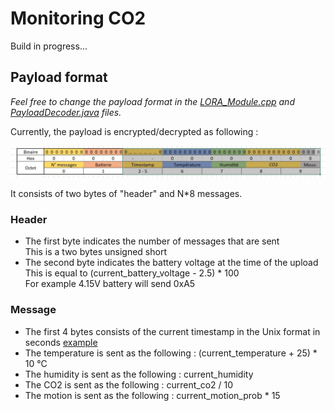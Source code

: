 # Monitoring CO2

Build in progress...

## Payload format

*Feel free to change the payload format in the [LORA_Module.cpp](https://github.com/Monitoring-CO2/Arduino-full/blob/main/src/LORA_Module.cpp) and [PayloadDecoder.java](https://github.com/Monitoring-CO2/Backend-server/blob/main/src/main/java/fr/polytech/monitoringco2server/LoRa/PayloadDecoder.java) files.*

Currently, the payload is encrypted/decrypted as following :

![Payload](https://raw.githubusercontent.com/Monitoring-CO2/.github/main/images/payload.jpg)

It consists of two bytes of "header" and N*8 messages.

### Header

- The first byte indicates the number of messages that are sent  
  This is a two bytes unsigned short
- The second byte indicates the battery voltage at the time of the upload  
  This is equal to (current_battery_voltage - 2.5) * 100  
  For example 4.15V battery will send 0xA5
  
### Message

- The first 4 bytes consists of the current timestamp in the Unix format in seconds [example](https://www.epochconverter.com/)
- The temperature is sent as the following : (current_temperature + 25) * 10 °C
- The humidity is sent as the following : current_humidity
- The CO2 is sent as the following : current_co2 / 10
- The motion is sent as the following : current_motion_prob * 15
